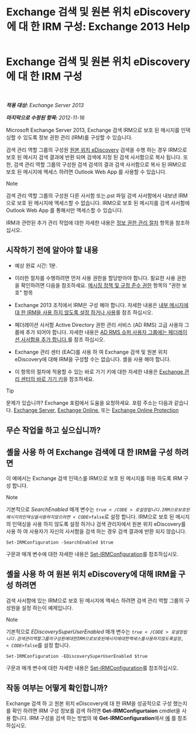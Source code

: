 ﻿---
title: 'Exchange 검색 및 원본 위치 eDiscovery에 대 한 IRM 구성: Exchange 2013 Help'
TOCTitle: Exchange 검색 및 원본 위치 eDiscovery에 대 한 IRM 구성
ms:assetid: d96790e9-93ad-4a56-b90f-2dbfa2f2073c
ms:mtpsurl: https://technet.microsoft.com/ko-kr/library/Gg588319(v=EXCHG.150)
ms:contentKeyID: 50484265
ms.date: 05/22/2018
mtps_version: v=EXCHG.150
ms.translationtype: MT
---

# Exchange 검색 및 원본 위치 eDiscovery에 대 한 IRM 구성

 

_**적용 대상:** Exchange Server 2013_

_**마지막으로 수정된 항목:** 2012-11-16_

Microsoft Exchange Server 2013, Exchange 검색 IRM으로 보호 된 메시지를 인덱싱할 수 있도록 정보 권한 관리 (IRM)를 구성할 수 있습니다.

검색 관리 역할 그룹의 구성원 [원본 위치 eDiscovery](https://docs.microsoft.com/ko-kr/exchange/security-and-compliance/in-place-ediscovery/in-place-ediscovery) 검색을 수행 하는 경우 IRM으로 보호 된 메시지 검색 결과에 반환 되며 검색에 지정 된 검색 사서함으로 복사 됩니다. 또한, 검색 관리 역할 그룹의 구성원 검색 검색의 결과 검색 사서함으로 복사 된 IRM으로 보호 된 메시지에 액세스 하려면 Outlook Web App 를 사용할 수 있습니다.


> [!NOTE]
> 검색 관리 역할 그룹의 구성원 다른 사서함 또는.pst 파일 검색 사서함에서 내보낸 IRM으로 보호 된 메시지에 액세스할 수 없습니다. IRM으로 보호 된 메시지를 검색 사서함에 Outlook Web App 를 통해서만 액세스할 수 있습니다.



IRM과 관련된 추가 관리 작업에 대한 자세한 내용은 [정보 권한 관리 절차](information-rights-management-procedures-exchange-2013-help.md) 항목을 참조하십시오.

## 시작하기 전에 알아야 할 내용

  - 예상 완료 시간: 1분.

  - 이러한 절차를 수행하려면 먼저 사용 권한을 할당받아야 합니다. 필요한 사용 권한을 확인하려면 다음을 참조하세요. [메시징 정책 및 규정 준수 권한](messaging-policy-and-compliance-permissions-exchange-2013-help.md) 항목의 "권한 보호" 항목

  - Exchange 2013 조직에서 IRM은 구성 해야 합니다. 자세한 내용은 [내부 메시지에 대 한 IRM을 사용 하지 않도록 설정 하거나 사용](enable-or-disable-irm-for-internal-messages-exchange-2013-help.md)를 참조 하십시오.

  - 페더레이션 사서함 Active Directory 권한 관리 서비스 (AD RMS) 고급 사용자 그룹에 추가 되어야 합니다. 자세한 내용은 [AD RMS 슈퍼 사용자 그룹에는 페더레이션 사서함을 추가 합니다.](add-the-federation-mailbox-to-the-ad-rms-super-users-group-exchange-2013-help.md)를 참조 하십시오.

  - Exchange 관리 센터 (EAC)를 사용 하 여 Exchange 검색 및 원본 위치 eDiscovery에 대해 IRM을 구성할 수는 없습니다. 셸을 사용 해야 합니다.

  - 이 항목의 절차에 적용할 수 있는 바로 가기 키에 대한 자세한 내용은 [Exchange 관리 센터의 바로 가기 키](keyboard-shortcuts-in-the-exchange-admin-center-exchange-online-protection-help.md)을 참조하세요.


> [!TIP]
> 문제가 있습니까? Exchange 포럼에서 도움을 요청하세요. 포럼 주소는 다음과 같습니다. <A href="https://go.microsoft.com/fwlink/p/?linkid=60612">Exchange Server</A>, <A href="https://go.microsoft.com/fwlink/p/?linkid=267542">Exchange Online</A>, 또는 <A href="https://go.microsoft.com/fwlink/p/?linkid=285351">Exchange Online Protection</A>



## 무슨 작업을 하고 싶으십니까?

## 셸을 사용 하 여 Exchange 검색에 대 한 IRM을 구성 하려면

이 예에서는 Exchange 검색 인덱스를 IRM으로 보호 된 메시지를 허용 하도록 IRM 구성 합니다.


> [!NOTE]
> 기본적으로 <EM>SearchEnabled</EM> 매개 변수는 <CODE>$true</CODE>로 설정 됩니다. IRM으로 보호 된 메시지의 인덱싱을 사용 하지 않으려면 <CODE>$false</CODE>로 설정 합니다. IRM으로 보호 된 메시지의 인덱싱을 사용 하지 않도록 설정 하거나 검색 관리자에서 원본 위치 eDiscovery를 사용 하 여 사용자가 자신의 사서함을 검색 하는 경우 검색 결과에 반환 되지 않습니다.



    Set-IRMConfiguration -SearchEnabled $true

구문과 매개 변수에 대한 자세한 내용은 [Set-IRMConfiguration](https://technet.microsoft.com/ko-kr/library/dd979792\(v=exchg.150\))를 참조하십시오.

## 셸을 사용 하 여 원본 위치 eDiscovery에 대해 IRM을 구성 하려면

검색 사서함에 있는 IRM으로 보호 된 메시지에 액세스 하려면 검색 관리 역할 그룹의 구성원을 설정 하는이 예제입니다.


> [!NOTE]
> 기본적으로 <EM>EDiscoverySuperUserEnabled</EM> 매개 변수는 <CODE>$true</CODE>로 설정 됩니다. 검색 관리 역할 그룹의 구성원에 대 한 IRM으로 보호 된 메시지에 대 한 액세스를 사용 하지 않도록 설정, <CODE>$false</CODE>를 설정 합니다.



    Set-IRMConfiguration -EDiscoverySuperUserEnabled $true

구문과 매개 변수에 대한 자세한 내용은 [Set-IRMConfiguration](https://technet.microsoft.com/ko-kr/library/dd979792\(v=exchg.150\))를 참조하십시오.

## 작동 여부는 어떻게 확인합니까?

Exchange 검색 하 고 원본 위치 eDiscovery에 대 한 IRM을 성공적으로 구성 했는지를 확인 하려면 IRM 구성 정보를 검색 하려면 **Get-IRMConfigurtaion** cmdlet을 사용 합니다. IRM 구성을 검색 하는 방법의 예 **Get-IRMConfiguration**에서 [예](https://technet.microsoft.com/ko-kr/e1821219-fe18-4642-a9c2-58eb0aadd61a\(exchg.150\)#examples) 를 참조 하십시오.

